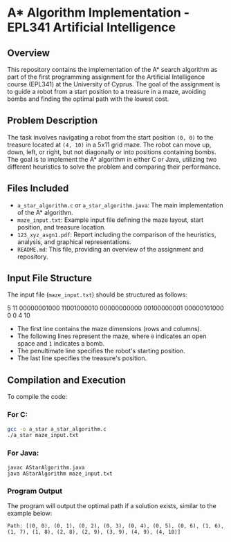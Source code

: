 # A* Algorithm Implementation - EPL341 Artificial Intelligence

## Overview

This repository contains the implementation of the A* search algorithm as part of the first programming assignment for the Artificial Intelligence course (EPL341) at the University of Cyprus. The goal of the assignment is to guide a robot from a start position to a treasure in a maze, avoiding bombs and finding the optimal path with the lowest cost.

## Problem Description

The task involves navigating a robot from the start position `(0, 0)` to the treasure located at `(4, 10)` in a 5x11 grid maze. The robot can move up, down, left, or right, but not diagonally or into positions containing bombs. The goal is to implement the A* algorithm in either C or Java, utilizing two different heuristics to solve the problem and comparing their performance.

## Files Included

- `a_star_algorithm.c` or `a_star_algorithm.java`: The main implementation of the A* algorithm.
- `maze_input.txt`: Example input file defining the maze layout, start position, and treasure location.
- `123_xyz_asgn1.pdf`: Report including the comparison of the heuristics, analysis, and graphical representations.
- `README.md`: This file, providing an overview of the assignment and repository.

## Input File Structure

The input file (`maze_input.txt`) should be structured as follows:

5 11
00000001000
11001000010
00000000000
00100000001
00000101000
0 0
4 10

- The first line contains the maze dimensions (rows and columns).
- The following lines represent the maze, where `0` indicates an open space and `1` indicates a bomb.
- The penultimate line specifies the robot's starting position.
- The last line specifies the treasure's position.

## Compilation and Execution

To compile the code:

### For C:
```bash
gcc -o a_star a_star_algorithm.c
./a_star maze_input.txt
```

### For Java:
```
javac AStarAlgorithm.java
java AStarAlgorithm maze_input.txt
```

### Program Output
The program will output the optimal path if a solution exists, similar to the example below:
```
Path: [(0, 0), (0, 1), (0, 2), (0, 3), (0, 4), (0, 5), (0, 6), (1, 6), (1, 7), (1, 8), (2, 8), (2, 9), (3, 9), (4, 9), (4, 10)]
```
